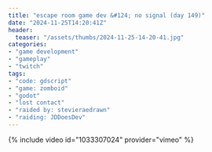 ```yaml
---
title: "escape room game dev &#124; no signal (day 149)"
date: "2024-11-25T14:20:41Z"
header:
  teaser: "/assets/thumbs/2024-11-25-14-20-41.jpg"
categories:
- "game development"
- "gameplay"
- "twitch"
tags:
- "code: gdscript"
- "game: zomboid"
- "godot"
- "lost contact"
- "raided by: stevieraedrawn"
- "raiding: JDDoesDev"
---
```

{% include video id="1033307024" provider="vimeo" %}
